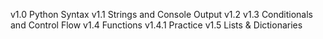 v1.0 Python Syntax
v1.1 Strings and Console Output
v1.2 
v1.3 Conditionals and Control Flow
v1.4 Functions
v1.4.1 Practice
v1.5 Lists & Dictionaries